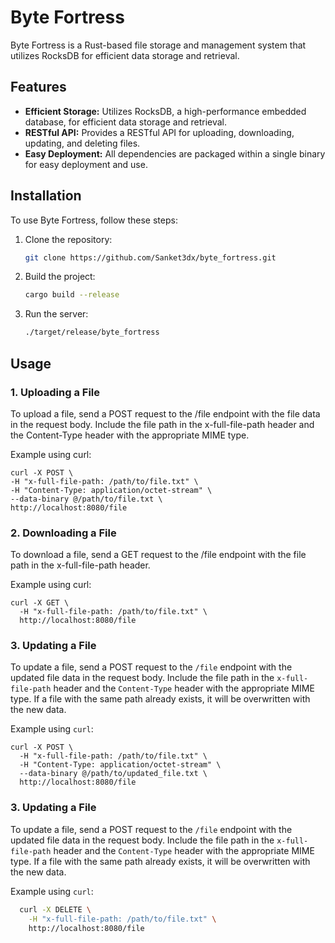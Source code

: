 # Byte Fortress

Byte Fortress is a Rust-based file storage and management system that utilizes RocksDB for efficient data storage and retrieval.

## Features

- **Efficient Storage:** Utilizes RocksDB, a high-performance embedded database, for efficient data storage and retrieval.
- **RESTful API:** Provides a RESTful API for uploading, downloading, updating, and deleting files.
- **Easy Deployment:** All dependencies are packaged within a single binary for easy deployment and use.

## Installation

To use Byte Fortress, follow these steps:

1. Clone the repository:

   ```bash
   git clone https://github.com/Sanket3dx/byte_fortress.git

2. Build the project:

    ```bash
   cargo build --release

3. Run the server:

   ```bash
   ./target/release/byte_fortress


## Usage

### 1. Uploading a File

  To upload a file, send a POST request to the /file endpoint with the file data in the request body. Include the file path in the x-full-file-path header and the Content-Type header with the appropriate MIME type.

  Example using curl:

    curl -X POST \
    -H "x-full-file-path: /path/to/file.txt" \
    -H "Content-Type: application/octet-stream" \
    --data-binary @/path/to/file.txt \
    http://localhost:8080/file


### 2. Downloading a File

  To download a file, send a GET request to the /file endpoint with the file path in the x-full-file-path header.

  Example using curl:

    curl -X GET \
      -H "x-full-file-path: /path/to/file.txt" \
      http://localhost:8080/file
      
### 3. Updating a File

To update a file, send a POST request to the `/file` endpoint with the updated file data in the request body. Include the file path in the `x-full-file-path` header and the `Content-Type` header with the appropriate MIME type. If a file with the same path already exists, it will be overwritten with the new data.

  Example using `curl`:
  
    curl -X POST \
      -H "x-full-file-path: /path/to/file.txt" \
      -H "Content-Type: application/octet-stream" \
      --data-binary @/path/to/updated_file.txt \
      http://localhost:8080/file

### 3. Updating a File

To update a file, send a POST request to the `/file` endpoint with the updated file data in the request body. Include the file path in the `x-full-file-path` header and the `Content-Type` header with the appropriate MIME type. If a file with the same path already exists, it will be overwritten with the new data.

  Example using `curl`:
  
  ```bash
    curl -X DELETE \
      -H "x-full-file-path: /path/to/file.txt" \
      http://localhost:8080/file


